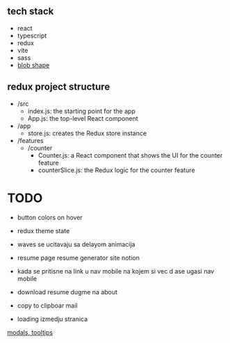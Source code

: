 ## tech stack

- react
- typescript
- redux
- vite
- sass
- [blob shape](https://www.npmjs.com/package/blobshape)

## redux project structure

- /src
  - index.js: the starting point for the app
  - App.js: the top-level React component
- /app
  - store.js: creates the Redux store instance
- /features
  - /counter
    - Counter.js: a React component that shows the UI for the counter feature
    - counterSlice.js: the Redux logic for the counter feature

# TODO

- button colors on hover
- redux theme state

- waves se ucitavaju sa delayom animacija

- resume page resume generator site notion

- kada se pritisne na link u nav mobile na kojem si vec d ase ugasi nav mobile

- download resume dugme na about

- copy to clipboar mail

- loading izmedju stranica

[modals, tooltips](https://atomiks.github.io/tippyjs/)